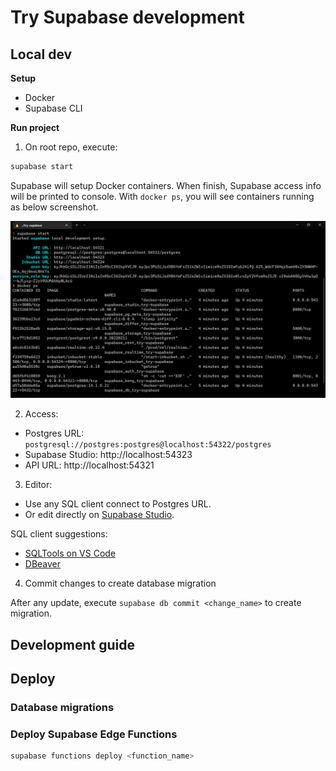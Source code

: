 # Try Supabase development

## Local dev

**Setup**

- Docker
- Supabase CLI

**Run project**

1. On root repo, execute:

```bash
supabase start
```

Supabase will setup Docker containers. When finish, Supabase access info will be printed to console. With `docker ps`, you will see containers running as below screenshot.

![](./docs/assets/supabase_start.png)

2. Access:

- Postgres URL: `postgresql://postgres:postgres@localhost:54322/postgres`
- Supabase Studio: http://localhost:54323
- API URL: http://localhost:54321

3. Editor:

- Use any SQL client connect to Postgres URL.
- Or edit directly on [Supabase Studio](http://localhost:54323).

SQL client suggestions:

- [SQLTools on VS Code](https://vscode-sqltools.mteixeira.dev/)
- [DBeaver](https://dbeaver.io/)

4. Commit changes to create database migration

After any update, execute `supabase db commit <change_name>` to create migration.

## Development guide

## Deploy

### Database migrations

### Deploy Supabase Edge Functions

```bash
supabase functions deploy <function_name>
```
